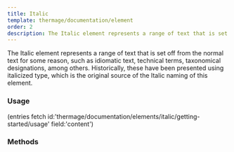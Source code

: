 ```yaml
---
title: Italic
template: thermage/documentation/element
order: 2
description: The Italic element represents a range of text that is set off from the normal text for some reason
---
```


The Italic element represents a range of text that is set off from the normal text for some reason, such as idiomatic text, technical terms, taxonomical designations, among others. Historically, these have been presented using italicized type, which is the original source of the Italic naming of this element.

### Usage

(entries fetch id:'thermage/documentation/elements/italic/getting-started/usage' field:'content')

### Methods